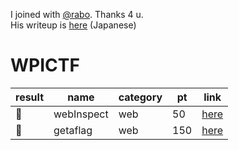 I joined with [@rabo](https://github.com/rabosakaki). Thanks 4 u.  
His writeup is [here](https://scrapbox.io/luckyrat/%E3%80%90CTF-20180415%E3%80%91WPICTF2019_WriteUp) (Japanese)

# WPICTF

| result | name | category | pt | link
| - | - | - | - | -
| 🚩 | webInspect | web | 50 | [here](https://github.com/JPNYKW/WPICTF/blob/master/webInspect.md)
| 🚩 | getaflag | web | 150 | [here](https://github.com/JPNYKW/WPICTF/blob/master/getaflag.md)
